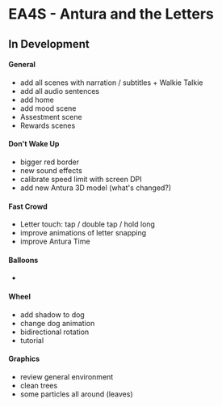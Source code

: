 EA4S - Antura and the Letters
=================


## In Development ##


#### General ####

- add all scenes with narration / subtitles + Walkie Talkie
- add all audio sentences
- add home
- add mood scene
- Assestment scene
- Rewards scenes

#### Don't Wake Up ####

- bigger red border
- new sound effects
- calibrate speed limit with screen DPI
- add new Antura 3D model (what's changed?)

#### Fast Crowd ####

- Letter touch: tap / double tap / hold long
- improve animations of letter snapping
- improve Antura Time

#### Balloons ####

- 

#### Wheel ####

- add shadow to dog
- change dog animation
- bidirectional rotation
- tutorial

#### Graphics ####

- review general environment
- clean trees
- some particles all around (leaves)